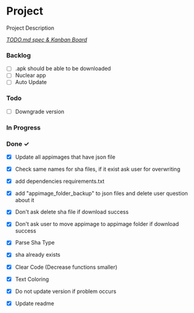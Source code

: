 # Project

Project Description

<em>[TODO.md spec & Kanban Board](https://bit.ly/3fCwKfM)</em>

### Backlog

- [ ] .apk should be able to be downloaded  
- [ ] Nuclear app  
- [ ] Auto Update  

### Todo

- [ ] Downgrade version  

### In Progress


### Done ✓

- [x] Update all appimages that have json file  
- [x] Check same names for sha files, if it exist ask user for overwriting  
- [x] add dependencies requirements.txt  
- [x] add "appimage_folder_backup" to json files and delete user question about it  
- [x] Don't ask delete sha file if download success  
- [x] Don't ask user to move appimage to appimage folder if download success  
- [x] Parse Sha Type  
- [x] sha already exists  
- [x] Clear Code  (Decrease functions smaller)  
- [x] Text Coloring  
- [x] Do not update version if problem occurs  
- [x] Update readme  

